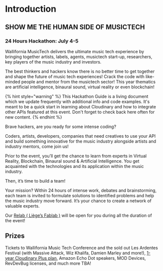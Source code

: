 # Introduction

## SHOW ME THE HUMAN SIDE OF MUSICTECH

### 24 Hours Hackathon: July 4-5

Wallifornia MusicTech delivers the ultimate music tech experience by bringing together artists, labels, agents, musictech start-up, researchers, key players of the music industry and investors.

The best thinkers and hackers know there is no better time to get together and shape the future of music tech experiences! Crack the code with like-minded people and mentor from the musictech sector! This year thematics are artificial intelligence, binaural sound, virtual reality or even blockchain!

{% hint style="warning" %}
This Hackathon Guide is a living document which we update frequently with additional info and code examples. It's meant to be a quick start in learning about Cloudinary and how to integrate other APIs featured at this event. Don't forget to check back here often for new content.
{% endhint %}

Brave hackers, are you ready for some intense coding?

Coders, artists, developers, companies that need creatives to use your API and build something innovative for the music industry alongside artists and industry mentors, come join us!

Prior to the event, you’ll get the chance to learn from experts in Virtual Reality, Blockchain, Binaural sound & Artificial Intelligence. You get acquainted with the technologies and its application within the music industry.

Then, it’s time to build a team!

Your mission? Within 24 hours of intense work, debates and brainstorming, each team is invited to formulate solutions to identified problems and help the music industry move forward. It’s your chance to create a network of valuable experts.

Our [Relab \( Liège’s Fablab \)](https://www.relab.be/) will be open for you during all the duration of the event!

## Prizes

Tickets to Wallifornia Music Tech Conference and the sold out Les Ardentes Festival \(with Massive Attack, Wiz Khalifa, Damien Marley and more!\), [1-year Cloudinary Plus plan](wallifornia-musictech-hackathon/challenge-and-prizes.md#cloudinary-challenge), Amazon Echo Dot speakers, MOD Devices, RevDevBug licenses, and much more TBA!

